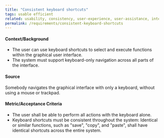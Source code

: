```yaml
---
title: "Consistent keyboard shortcuts"
tags: usable efficient
related: usability, consistency, user-experience, user-assistance, interaction-capability
permalink: /requirements/consistent-keyboard-shortcuts
---
```


<div class="quality-requirement" markdown="1">


#### Context/Background

* The user can use keyboard shortcuts to select and execute functions within the graphical user interface.
* The system must support keyboard-only navigation across all parts of the interface.

#### Source
Somebody navigates the graphical interface with only a keyboard, without using a mouse or trackpad.

#### Metric/Acceptance Criteria

* The user shall be able to perform all actions with the keyboard alone.
* Keyboard shortcuts must be consistent throughout the system: 
Identical or similar functions, such as "save", "copy", and "paste", shall have identical shortcuts across the entire system.

</div><br>


